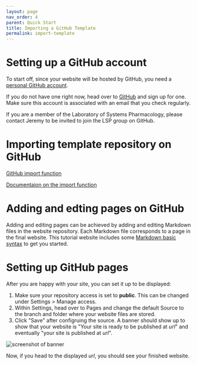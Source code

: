 ```yaml
---
layout: page
nav_order: 4
parent: Quick Start
title: Importing a GitHub Template
permalink: import-template
---
```


# Setting up a GitHub account

To start off, since your website will be hosted by GitHub, you need a [personal GitHub account](https://docs.github.com/en/get-started/learning-about-github/types-of-github-accounts#personal-user-accounts). 

If you do not have one right now, head over to [GitHub](https://github.com/) and sign up for one. Make sure this account is associated with an email that you check regularly. 

If you are a member of the Laboratory of Systems Pharmacology, please contact Jeremy to be invited to join the LSP group on GitHub.

# Importing template repository on GitHub

[GitHub import function](https://github.com/new/import)

[Documentaion on the import function](https://docs.github.com/en/github/importing-your-projects-to-github/importing-source-code-to-github/importing-a-repository-with-github-importer)

# Adding and edting pages on GitHub

Adding and editing pages can be achieved by adding and editing Markdown files in the website repository. Each Markdown file corresponds to a page in the final website. This tutorial website includes some [Markdown basic syntax](./markdown-basic) to get you started.

# Setting up GitHub pages

After you are happy with your site, you can set it up to be displayed:
1. Make sure your repository access is set to **public**. This can be changed under Settings > Manage access.
2. Within Settings, head over to Pages and change the default Source to the branch and folder where your website files are stored.
3. Click "Save" after configruing the source. A banner should show up to show that your website is "Your site is ready to be published at *url*" and eventually "your site is published at *url*".

![screenshot of banner](./images/ghpages-setup.jpg)

Now, if you head to the displayed *url*, you should see your finished website. 
